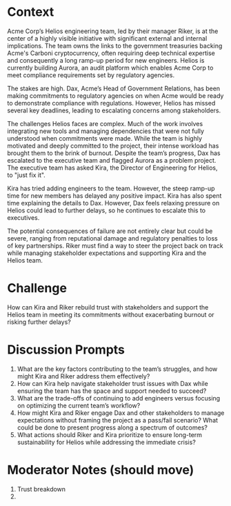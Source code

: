 # Context
Acme Corp’s Helios engineering team, led by their manager Riker, is at the center of a highly visible initiative with significant external and internal implications. The team owns the links to the government treasuries backing Acme's Carboni cryptocurrency, often requiring deep technical expertise and consequently a long ramp-up period for new engineers. Helios is currently building Aurora, an audit platform which enables Acme Corp to meet compliance requirements set by regulatory agencies.

The stakes are high. Dax, Acme’s Head of Government Relations, has been making commitments to regulatory agencies on when Acme would be ready to demonstrate compliance with regulations. However, Helios has missed several key deadlines, leading to escalating concerns among stakeholders.

The challenges Helios faces are complex. Much of the work involves integrating new tools and managing dependencies that were not fully understood when commitments were made. While the team is highly motivated and deeply committed to the project, their intense workload has brought them to the brink of burnout. Despite the team’s progress, Dax has escalated to the executive team and flagged Aurora as a problem project. The executive team has asked Kira, the Director of Engineering for Helios, to "just fix it".

Kira has tried adding engineers to the team. However, the steep ramp-up time for new members has delayed any positive impact. Kira has also spent time explaining the details to Dax. However, Dax feels relaxing pressure on Helios could lead to further delays, so he continues to escalate this to executives.

The potential consequences of failure are not entirely clear but could be severe, ranging from reputational damage and regulatory penalties to loss of key partnerships. Riker must find a way to steer the project back on track while managing stakeholder expectations and supporting Kira and the Helios team.

# Challenge
How can Kira and Riker rebuild trust with stakeholders and support the Helios team in meeting its commitments without exacerbating burnout or risking further delays?

# Discussion Prompts
1. What are the key factors contributing to the team’s struggles, and how might Kira and Riker address them effectively?
2. How can Kira help navigate stakeholder trust issues with Dax while ensuring the team has the space and support needed to succeed?
3. What are the trade-offs of continuing to add engineers versus focusing on optimizing the current team’s workflow?
4. How might Kira and Riker engage Dax and other stakeholders to manage expectations without framing the project as a pass/fail scenario? What could be done to present progress along a spectrum of outcomes?
5. What actions should Riker and Kira prioritize to ensure long-term sustainability for Helios while addressing the immediate crisis?

# Moderator Notes (should move)
1. Trust breakdown
2. 
